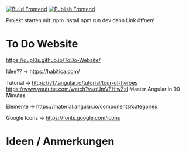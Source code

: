 [![Build Frontend](https://github.com/DHBW-KA-Webengineering/Template_Angular/actions/workflows/build-frontend.yml/badge.svg)](https://github.com/DHBW-KA-Webengineering/Template_Angular/actions/workflows/build-frontend.yml)
[![Publish Frontend](https://github.com/DHBW-KA-Webengineering/Template_Angular/actions/workflows/publish-frontend.yml/badge.svg)](https://github.com/DHBW-KA-Webengineering/Template_Angular/actions/workflows/publish-frontend.yml)

Projekt starten mit: npm install
npm run dev
dann Link öffnen!

# To Do Website
https://dupl0s.github.io/ToDo-Website/

Idee?? -> https://habitica.com/

Tutorial -> https://v17.angular.io/tutorial/tour-of-heroes
https://www.youtube.com/watch?v=oUmVFHlwZsI Master Angular in 90 Minutes

Elemente -> https://material.angular.io/components/categories

Google Icons -> https://fonts.google.com/icons

# Ideen / Anmerkungen


